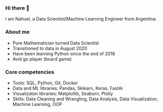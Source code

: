 ### Hi there 👋

I am Nahuel, a Data Scientist/Machine Learning Engineer from Argentina.

### About me
- Pure Mathematician turned Data Scientist
- Transitioned to data in August 2020
- Have been learning Python since the end of 2018
- Avid go player (board game)

### Core competencies
- Tools: SQL, Python, Git, Docker
- Data and ML libraries: Pandas, Sklearn, Keras, FastAi
- Visualizaton libraries: Matplotlib, Seaborn, Plotly
- Skills: Data Cleaning and Wrangling, Data Analysis, Data Visualization, Machine Learning, OOP


<!--
**Landroval2/Landroval2** is a ✨ _special_ ✨ repository because its `README.md` (this file) appears on your GitHub profile.

Here are some ideas to get you started:

- 🔭 I’m currently working on ...
- 🌱 I’m currently learning ...
- 👯 I’m looking to collaborate on ...
- 🤔 I’m looking for help with ...
- 💬 Ask me about ...
- 📫 How to reach me: ...
- 😄 Pronouns: ...
- ⚡ Fun fact: ...
-->
